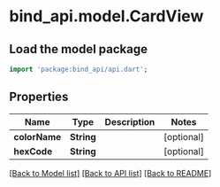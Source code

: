 # bind_api.model.CardView

## Load the model package
```dart
import 'package:bind_api/api.dart';
```

## Properties
Name | Type | Description | Notes
------------ | ------------- | ------------- | -------------
**colorName** | **String** |  | [optional] 
**hexCode** | **String** |  | [optional] 

[[Back to Model list]](../README.md#documentation-for-models) [[Back to API list]](../README.md#documentation-for-api-endpoints) [[Back to README]](../README.md)


